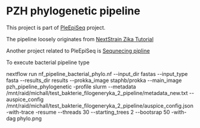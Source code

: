 PZH phylogenetic pipeline
=========================

This project is part of [PleEpiSeq](https://www.pzh.gov.pl/projekty-i-programy/plepiseq/) project.

The pipeline loosely originates from [NextStrain Zika Tutorial](https://github.com/nextstrain/zika-tutorial)

Another project related to PleEpiSeq is [Sequnecing pipline](https://github.com/mkadlof/pzh_pipeline_viral)

To execute bacterial pipeline type

nextflow run nf_pipeline_bacterial_phylo.nf --input_dir fastas --input_type fasta --results_dir results --prokka_image staphb/prokka --main_image pzh_pipeline_phylogenetic -profile slurm --metadata /mnt/raid/michall/test_bakterie_filogeneryka_2_pipeline/metadata_new.txt --auspice_config /mnt/raid/michall/test_bakterie_filogeneryka_2_pipeline/auspice_config.json -with-trace -resume --threads 30  --starting_trees 2 --bootsrap 50 -with-dag phylo.png

